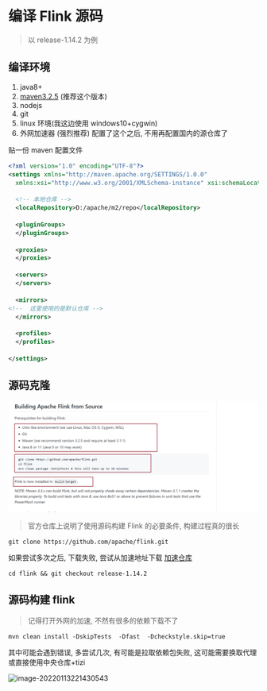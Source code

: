 # 编译 Flink 源码
> 以 release-1.14.2 为例

## 编译环境
1. java8+
2. [maven3.2.5](http://archive.apache.org/dist/maven/maven-3/3.2.5/binaries/) (推荐这个版本)
3. nodejs
4. git
5. linux 环境(我这边使用 windows10+cygwin)
4. 外网加速器 (强烈推荐) 配置了这个之后, 不用再配置国内的源仓库了



贴一份 maven 配置文件

```xml
<?xml version="1.0" encoding="UTF-8"?>
<settings xmlns="http://maven.apache.org/SETTINGS/1.0.0"
  xmlns:xsi="http://www.w3.org/2001/XMLSchema-instance" xsi:schemaLocation="http://maven.apache.org/SETTINGS/1.0.0 http://maven.apache.org/xsd/settings-1.0.0.xsd">

  <!-- 本地仓库 -->
  <localRepository>D:/apache/m2/repo</localRepository>

  <pluginGroups>
  </pluginGroups>

  <proxies>
  </proxies>

  <servers>
  </servers>

  <mirrors>
<!--  这里使用的是默认仓库 -->
  </mirrors>

  <profiles>
  </profiles>

</settings>

```



## 源码克隆

![image-20220111230453212](resource/image-20220111230453212.png)

> 官方仓库上说明了使用源码构建 Flink 的必要条件, 构建过程真的很长

```shell
git clone https://github.com/apache/flink.git 
```

如果尝试多次之后, 下载失败, 尝试从加速地址下载 [加速仓库](https://github.com.cnpmjs.org/apache/flink.git)

```shell
cd flink && git checkout release-1.14.2 
```



## 源码构建 flink

> 记得打开外网的加速, 不然有很多的依赖下载不了

```shell
mvn clean install -DskipTests  -Dfast  -Dcheckstyle.skip=true
```

其中可能会遇到错误, 多尝试几次, 有可能是拉取依赖包失败, 这可能需要换取代理或直接使用中央仓库+tizi

![image-20220113221430543](resource/image-20220113221430543.png)
